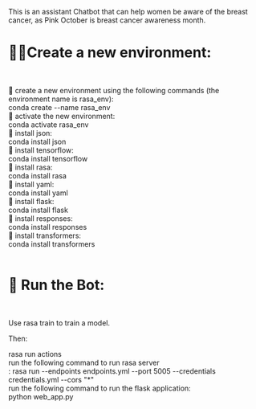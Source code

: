 This is an assistant Chatbot that can help women be aware of the breast cancer, as Pink October is breast cancer awareness month.


<h1>👩‍🔧Create a new environment: </h1>  <br />

🔸 create a new environment using the following commands (the environment name is rasa_env): <br />
conda create --name rasa_env <br />
🔸 activate the new environment: <br />
conda activate rasa_env <br />
🔸 install json: <br />
conda install json <br />
🔸 install tensorflow: <br />
conda install tensorflow <br />
🔸 install rasa: <br />
conda install rasa <br />
🔸 install yaml: <br />
conda install yaml <br />
🔸 install flask: <br />
conda install flask <br />
🔸 install responses: <br />
conda install responses <br />
🔸 install transformers: <br />
conda install transformers <br />
<br />

<h1>🤖 Run the Bot: </h1>  <br /> 

Use rasa train to train a model. <br /> 

Then: <br /> 

rasa run actions  <br /> 
run the following command to run rasa server  <br /> :
rasa run --endpoints endpoints.yml --port 5005 --credentials credentials.yml --cors "*" <br />
run the following command to run the flask application:  <br /> 
python web_app.py